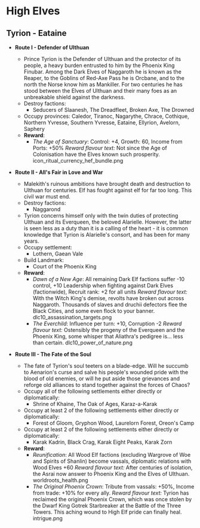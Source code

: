 # High Elves

## Tyrion - Eataine

* **Route I - Defender of Ulthuan**
  * Prince Tyrion is the Defender of Ulthuan and the protector of its people, a heavy burden entrusted to him by the Phoenix King Finubar. Among the Dark Elves of Naggaroth he is known as the Reaper, to the Goblins of Red-Axe Pass he is Orcbane, and to the north the Norse know him as Mankiller. For two centuries he has stood between the Elves of Ulthuan and their many foes as an unbreakable shield against the darkness.
  * Destroy factions:
    * Seducers of Slaanesh, The Dreadfleet, Broken Axe, The Drowned
  * Occupy provinces: Caledor, Tiranoc, Nagarythe, Chrace, Cothique, Northern Yvresse, Southern Yvresse, Eataine, Ellyrion, Avelorn, Saphery
  * **Reward**:
    * _The Age of Sanctuary_: Control: +4, Growth: 60, Income from Ports: +50%
_Reward flavour text:_ Not since the Age of Colonisation have the Elves known such prosperity.
icon_ritual_currency_hef_bundle.png

* **Route II - All's Fair in Love and War**
  * Malekith's ruinous ambitions have brought death and destruction to Ulthuan for centuries. Elf has fought against elf for far too long. This civil war must end.
  * Destroy factions: 
    * Naggarond
  * Tyrion concerns himself only with the twin duties of protecting Ulthuan and its Everqueen, the beloved Alarielle. However, the latter is seen less as a duty than it is a calling of the heart - it is common knowledge that Tyrion is Alarielle's consort, and has been for many years.
  * Occupy settlement:
    * Lothern, Gaean Vale
  * Build Landmark:
    * Court of the Phoenix King
  * **Reward**: 
    * _Dawn of a New Age_: All remaining Dark Elf factions suffer -10 control, +10 Leadership when fighting against Dark Elves (factionwide), Recruit rank: +2 for all units
_Reward flavour text:_ With the Witch King's demise, revolts have broken out across Naggaroth. Thousands of slaves and druchii defectors flee the Black Cities, and some even flock to your banner.
dlc10_assassination_targets.png
    * _The Everchild_: Influence per turn: +10, Corruption -2
_Reward flavour text:_ Ostensibly the progeny of the Everqueen and the Phoenix King, some whisper that Aliathra's pedigree is... less than certain.
dlc10_power_of_nature.png

* **Route III - The Fate of the Soul**
  * The fate of Tyrion's soul teeters on a blade-edge. Will he succumb to Aenarion's curse and salve his people's wounded pride with the blood of old enemies, or will he put aside those grievances and reforge old alliances to stand together against the forces of Chaos?
  * Occupy all of the following settlements either directly or diplomatically:
    * Shrine of Khaine, The Oak of Ages, Karaz-a-Karak
  * Occupy at least 2 of the following settlements either directly or diplomatically:
    * Forest of Gloom, Gryphon Wood, Laurelorn Forest, Oreon's Camp
  * Occupy at least 2 of the following settlements either directly or diplomatically:
    * Karak Kadrin, Black Crag, Karak Eight Peaks, Karak Zorn
  * **Reward**:
    * _Reunification_: All Wood Elf factions (excluding Wargrove of Woe and Spirits of Shanlin) become vassals, diplomatic relations with Wood Elves +60
_Reward flavour text:_ After centuries of isolation, the Asrai now answer to Phoenix King and the Elves of Ulthuan.
worldroots_health.png
    * _The Original Phoenix Crown_: Tribute from vassals: +50%, Income from trade: +10% for every ally.
_Reward flavour text:_ Tyrion has reclaimed the original Phoenix Crown, which was once stolen by the Dwarf King Gotrek Starbreaker at the Battle of the Three Towers. This aching wound to High Elf pride can finally heal.
intrigue.png
